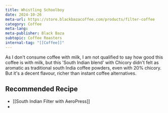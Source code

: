 ```yaml
---
title: Whistling Schoolboy
date: 2024-10-26
meta-url: https://store.blackbazacoffee.com/products/filter-coffee
category: Coffee
meta-lang: 
meta-publisher: Black Baza
subtopic: Coffee Roasters
internal-tag: "[[Coffee]]"
---
```


As I don't consume coffee with milk, I am not qualified to say how good this coffee is with milk, but this 'South Indian blend' with Chicory didn't felt as aromatic as traditional south India coffee powders, even with 20% chicory. But it's a decent flavour, richer than instant coffee alternatives. 

## Recommended Recipe
- [[South Indian Filter with AeroPress]]
- 